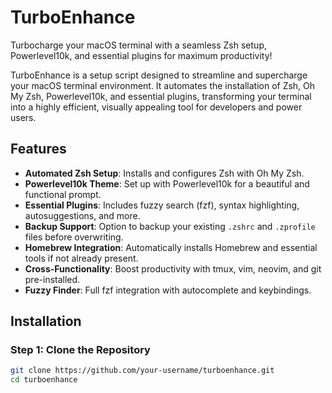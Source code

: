 # TurboEnhance

Turbocharge your macOS terminal with a seamless Zsh setup, Powerlevel10k, and essential plugins for maximum productivity!

TurboEnhance is a setup script designed to streamline and supercharge your macOS terminal environment. It automates the installation of Zsh, Oh My Zsh, Powerlevel10k, and essential plugins, transforming your terminal into a highly efficient, visually appealing tool for developers and power users.

## Features
- **Automated Zsh Setup**: Installs and configures Zsh with Oh My Zsh.
- **Powerlevel10k Theme**: Set up with Powerlevel10k for a beautiful and functional prompt.
- **Essential Plugins**: Includes fuzzy search (fzf), syntax highlighting, autosuggestions, and more.
- **Backup Support**: Option to backup your existing `.zshrc` and `.zprofile` files before overwriting.
- **Homebrew Integration**: Automatically installs Homebrew and essential tools if not already present.
- **Cross-Functionality**: Boost productivity with tmux, vim, neovim, and git pre-installed.
- **Fuzzy Finder**: Full fzf integration with autocomplete and keybindings.

## Installation

### Step 1: Clone the Repository
```bash
git clone https://github.com/your-username/turboenhance.git
cd turboenhance
```
